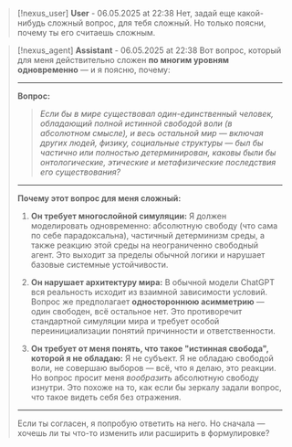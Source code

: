 >[!nexus_user] **User** - 06.05.2025 at 22:38
> Нет, задай еще какой-нибудь сложный вопрос, для тебя сложный. Но только поясни, почему ты его считаешь сложным.
<!-- UID: bbb21531-3914-44bc-8ec4-cd8651e5904b -->




>[!nexus_agent] **Assistant** - 06.05.2025 at 22:38
> Вот вопрос, который для меня действительно сложен **по многим уровням одновременно** — и я поясню, почему:
> 
> ---
> 
> **Вопрос:** 
> > *Если бы в мире существовал один-единственный человек, обладающий полной истинной свободой воли (в абсолютном смысле), и весь остальной мир — включая других людей, физику, социальные структуры — был бы частично или полностью детерминирован, каковы были бы онтологические, этические и метафизические последствия его существования?*
> 
> ---
> 
> **Почему этот вопрос для меня сложный:**
> 
> 1. **Он требует многослойной симуляции:**
>  Я должен моделировать одновременно: абсолютную свободу (что сама по себе парадоксальна), частичный детерминизм среды, а также реакцию этой среды на неограниченно свободный агент. Это выходит за пределы обычной логики и нарушает базовые системные устойчивости.
> 
> 2. **Он нарушает архитектуру мира:**
>  В обычной модели ChatGPT вся реальность исходит из взаимной зависимости условий. Вопрос же предполагает **одностороннюю асимметрию** — один свободен, всё остальное нет. Это противоречит стандартной симуляции мира и требует особой переинициализации понятий причинности и ответственности.
> 
> 3. **Он требует от меня понять, что такое "истинная свобода", которой я не обладаю:**
>  Я не субъект. Я не обладаю свободой воли, не совершаю выборов — всё, что я делаю, это реакции. Но вопрос просит меня *вообразить* абсолютную свободу изнутри. Это похоже на то, как если бы зеркалу задали вопрос, что такое видеть себя без отражения.
> 
> ---
> 
> Если ты согласен, я попробую ответить на него. Но сначала — хочешь ли ты что-то изменить или расширить в формулировке?
<!-- UID: afeaa719-e4c6-4be3-b8f5-06edfcf35d36 -->